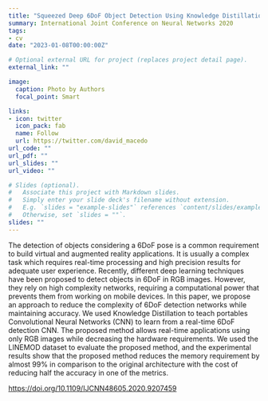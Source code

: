 ```yaml
---
title: "Squeezed Deep 6DoF Object Detection Using Knowledge Distillation"
summary: International Joint Conference on Neural Networks 2020
tags:
- cv
date: "2023-01-08T00:00:00Z"

# Optional external URL for project (replaces project detail page).
external_link: ""

image:
  caption: Photo by Authors
  focal_point: Smart

links:
- icon: twitter
  icon_pack: fab
  name: Follow
  url: https://twitter.com/david_macedo
url_code: ""
url_pdf: ""
url_slides: ""
url_video: ""

# Slides (optional).
#   Associate this project with Markdown slides.
#   Simply enter your slide deck's filename without extension.
#   E.g. `slides = "example-slides"` references `content/slides/example-slides.md`.
#   Otherwise, set `slides = ""`.
slides: ""
---
```


The detection of objects considering a 6DoF pose is a common requirement to build virtual and augmented reality applications. It is usually a complex task which requires real-time processing and high precision results for adequate user experience. Recently, different deep learning techniques have been proposed to detect objects in 6DoF in RGB images. However, they rely on high complexity networks, requiring a computational power that prevents them from working on mobile devices. In this paper, we propose an approach to reduce the complexity of 6DoF detection networks while maintaining accuracy. We used Knowledge Distillation to teach portables Convolutional Neural Networks (CNN) to learn from a real-time 6DoF detection CNN. The proposed method allows real-time applications using only RGB images while decreasing the hardware requirements. We used the LINEMOD dataset to evaluate the proposed method, and the experimental results show that the proposed method reduces the memory requirement by almost 99% in comparison to the original architecture with the cost of reducing half the accuracy in one of the metrics.

https://doi.org/10.1109/IJCNN48605.2020.9207459
